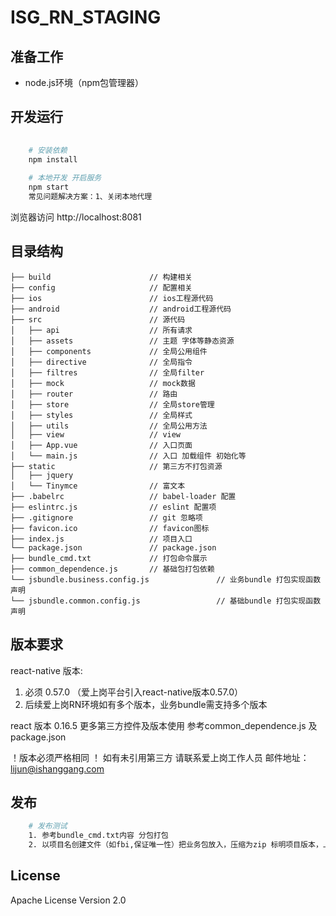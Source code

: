 # ISG_RN_STAGING
## 准备工作
- node.js环境（npm包管理器）

## 开发运行
```bash
   
    # 安装依赖
    npm install
 
    # 本地开发 开启服务
    npm start
    常见问题解决方案：1、关闭本地代理

```
浏览器访问 http://localhost:8081

## 目录结构
```shell
├── build                      // 构建相关  
├── config                     // 配置相关
├── ios                        // ios工程源代码
├── android                    // android工程源代码
├── src                        // 源代码
│   ├── api                    // 所有请求
│   ├── assets                 // 主题 字体等静态资源
│   ├── components             // 全局公用组件
│   ├── directive              // 全局指令
│   ├── filtres                // 全局filter
│   ├── mock                   // mock数据
│   ├── router                 // 路由
│   ├── store                  // 全局store管理
│   ├── styles                 // 全局样式
│   ├── utils                  // 全局公用方法
│   ├── view                   // view
│   ├── App.vue                // 入口页面
│   └── main.js                // 入口 加载组件 初始化等
├── static                     // 第三方不打包资源
│   ├── jquery
│   └── Tinymce                // 富文本
├── .babelrc                   // babel-loader 配置
├── eslintrc.js                // eslint 配置项
├── .gitignore                 // git 忽略项
├── favicon.ico                // favicon图标
├── index.js                   // 项目入口
└── package.json               // package.json
├── bundle_cmd.txt             // 打包命令展示
├── common_dependence.js       // 基础包打包依赖
└── jsbundle.business.config.js               // 业务bundle 打包实现函数声明
└── jsbundle.common.config.js                 // 基础bundle 打包实现函数声明

```

## 版本要求
react-native 版本:
1. 必须 0.57.0 （爱上岗平台引入react-native版本0.57.0）
2. 后续爱上岗RN环境如有多个版本，业务bundle需支持多个版本

react 版本  0.16.5
更多第三方控件及版本使用    参考common_dependence.js 及 package.json

！版本必须严格相同 ！
如有未引用第三方 请联系爱上岗工作人员 邮件地址：lijun@ishanggang.com

## 发布
```bash
    # 发布测试
    1. 参考bundle_cmd.txt内容 分包打包
    2. 以项目名创建文件（如fbi,保证唯一性）把业务包放入，压缩为zip 标明项目版本，上传到爱上岗中控平台

```

## License

Apache License Version 2.0
